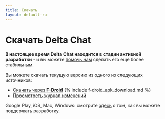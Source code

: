 ```yaml
---
title: Скачать
layout: default-ru
---
```


# Скачать Delta Chat

**В настоящее время Delta Chat находится в стадии активной разработки** - и вы можете [помочь нам](support) сделать его ещё более стабильным.

Вы можете скачать текущую версию из одного из следующих источников:

* [Скачать через **F-Droid**](https://f-droid.org/app/com.b44t.messenger)
{% include f-droid_apk_download.md %}
* [Просмотреть журнал изменений](../en/changelog)

Google Play, iOS, Mac, Windows: смотрите [здесь](support) о том, как вы можете поддержать разработку.
